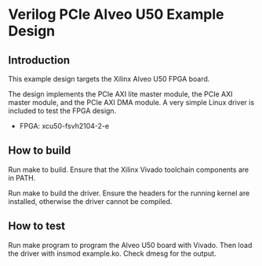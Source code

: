# Verilog PCIe Alveo U50 Example Design

## Introduction

This example design targets the Xilinx Alveo U50 FPGA board.

The design implements the PCIe AXI lite master module, the PCIe AXI master
module, and the PCIe AXI DMA module.  A very simple Linux driver is included
to test the FPGA design.

* FPGA: xcu50-fsvh2104-2-e

## How to build

Run make to build.  Ensure that the Xilinx Vivado toolchain components are
in PATH.

Run make to build the driver.  Ensure the headers for the running kernel are
installed, otherwise the driver cannot be compiled.

## How to test

Run make program to program the Alveo U50 board with Vivado.  Then load the
driver with insmod example.ko.  Check dmesg for the output.


